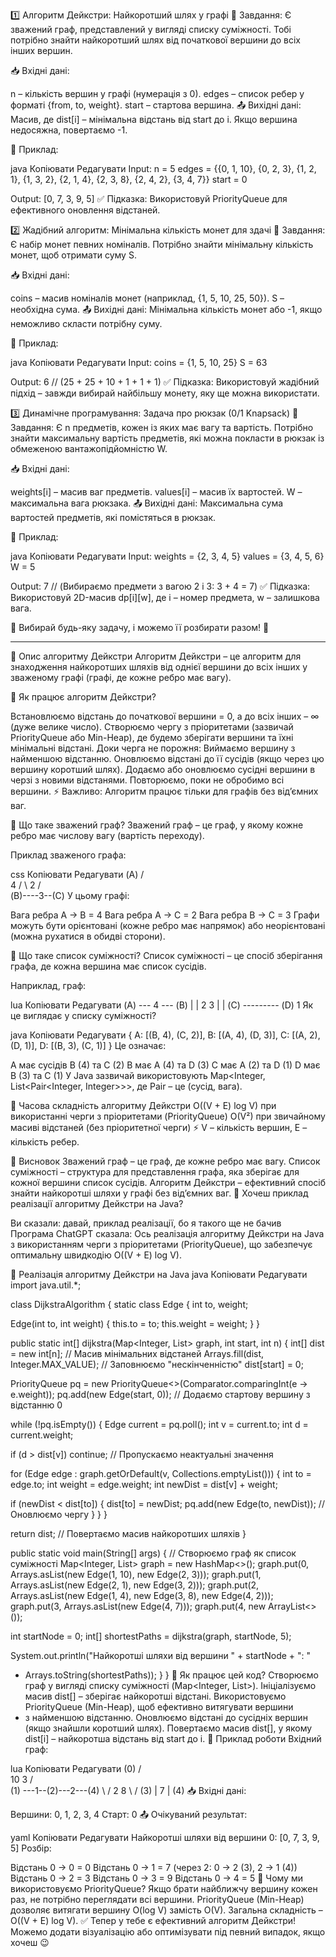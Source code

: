 1️⃣ Алгоритм Дейкстри: Найкоротший шлях у графі
📌 Завдання:
Є зважений граф, представлений у вигляді списку суміжності.
Тобі потрібно знайти найкоротший шлях від початкової вершини до всіх інших вершин.

📥 Вхідні дані:

n – кількість вершин у графі (нумерація з 0).
edges – список ребер у форматі {from, to, weight}.
start – стартова вершина.
📤 Вихідні дані:
Масив, де dist[i] – мінімальна відстань від start до i. Якщо вершина недосяжна,
повертаємо -1.

🔹 Приклад:

java
Копіювати
Редагувати
Input:
n = 5
edges = {{0, 1, 10}, {0, 2, 3}, {1, 2, 1}, {1, 3, 2}, {2, 1, 4}, {2, 3, 8}, {2, 4, 2}, 
{3, 4, 7}}
start = 0

Output:
[0, 7, 3, 9, 5]
✅ Підказка: Використовуй PriorityQueue для ефективного оновлення відстаней.

2️⃣ Жадібний алгоритм: Мінімальна кількість монет для здачі
📌 Завдання:
Є набір монет певних номіналів. Потрібно знайти мінімальну кількість монет,
щоб отримати суму S.

📥 Вхідні дані:

coins – масив номіналів монет (наприклад, {1, 5, 10, 25, 50}).
S – необхідна сума.
📤 Вихідні дані:
Мінімальна кількість монет або -1, якщо неможливо скласти потрібну суму.

🔹 Приклад:

java
Копіювати
Редагувати
Input:
coins = {1, 5, 10, 25}
S = 63

Output:
6  // (25 + 25 + 10 + 1 + 1 + 1)
✅ Підказка: Використовуй жадібний підхід – завжди вибирай найбільшу монету,
яку ще можна використати.

3️⃣ Динамічне програмування: Задача про рюкзак (0/1 Knapsack)
📌 Завдання:
Є n предметів, кожен із яких має вагу та вартість. Потрібно знайти максимальну
вартість предметів, які можна покласти в рюкзак із обмеженою вантажопідйомністю W.

📥 Вхідні дані:

weights[i] – масив ваг предметів.
values[i] – масив їх вартостей.
W – максимальна вага рюкзака.
📤 Вихідні дані:
Максимальна сума вартостей предметів, які помістяться в рюкзак.

🔹 Приклад:

java
Копіювати
Редагувати
Input:
weights = {2, 3, 4, 5}
values = {3, 4, 5, 6}
W = 5

Output:
7  // (Вибираємо предмети з вагою 2 і 3: 3 + 4 = 7)
✅ Підказка: Використовуй 2D-масив dp[i][w], де i – номер предмета, w – залишкова вага.

📌 Вибирай будь-яку задачу, і можемо її розбирати разом! 🚀


------------------------------------------------------


📌 Опис алгоритму Дейкстри
Алгоритм Дейкстри – це алгоритм для знаходження найкоротших шляхів від однієї
вершини до всіх інших у зваженому графі (графі, де кожне ребро має вагу).

🔹 Як працює алгоритм Дейкстри?

Встановлюємо відстань до початкової вершини = 0, а до всіх інших – ∞ (дуже велике число).
Створюємо чергу з пріоритетами (зазвичай PriorityQueue або Min-Heap),
де будемо зберігати вершини та їхні мінімальні відстані.
Доки черга не порожня:
Виймаємо вершину з найменшою відстанню.
Оновлюємо відстані до її сусідів (якщо через цю вершину коротший шлях).
Додаємо або оновлюємо сусідні вершини в черзі з новими відстанями.
Повторюємо, поки не обробимо всі вершини.
⚡ Важливо: Алгоритм працює тільки для графів без від’ємних ваг.

📌 Що таке зважений граф?
Зважений граф – це граф, у якому кожне ребро має числову вагу (вартість переходу).

Приклад зваженого графа:

css
Копіювати
Редагувати
(A)
/   \
4 /     \ 2
/       \
(B)----3--(C)
У цьому графі:

Вага ребра A → B = 4
Вага ребра A → C = 2
Вага ребра B → C = 3
Графи можуть бути орієнтовані (кожне ребро має напрямок) або неорієнтовані
(можна рухатися в обидві сторони).

📌 Що таке список суміжності?
Список суміжності – це спосіб зберігання графа, де кожна вершина має список сусідів.

Наприклад, граф:

lua
Копіювати
Редагувати
(A) --- 4 --- (B)
|             |
2             3
|             |
(C) --------- (D)
1
Як це виглядає у списку суміжності?

java
Копіювати
Редагувати
{
A: [(B, 4), (C, 2)],
B: [(A, 4), (D, 3)],
C: [(A, 2), (D, 1)],
D: [(B, 3), (C, 1)]
}
Це означає:

A має сусідів B (4) та C (2)
B має A (4) та D (3)
C має A (2) та D (1)
D має B (3) та C (1)
У Java зазвичай використовують Map<Integer, List<Pair<Integer, Integer>>>,
де Pair – це (сусід, вага).

📌 Часова складність алгоритму Дейкстри
O((V + E) log V) при використанні черги з пріоритетами (PriorityQueue)
O(V²) при звичайному масиві відстаней (без пріоритетної черги)
⚡ V – кількість вершин, E – кількість ребер.

📌 Висновок
Зважений граф – це граф, де кожне ребро має вагу.
Список суміжності – структура для представлення графа, яка зберігає для 
кожної вершини список сусідів.
Алгоритм Дейкстри – ефективний спосіб знайти найкоротші шляхи у графі 
без від’ємних ваг.
🚀 Хочеш приклад реалізації алгоритму Дейкстри на Java?







Ви сказали:
давай, приклад реалізації, бо я такого ще не бачив
Програма ChatGPT сказала:
Ось реалізація алгоритму Дейкстри на Java з використанням черги з 
пріоритетами (PriorityQueue), що забезпечує оптимальну швидкодію O((V + E) log V).

📌 Реалізація алгоритму Дейкстри на Java
java
Копіювати
Редагувати
import java.util.*;

class DijkstraAlgorithm {
static class Edge {
int to, weight;


Edge(int to, int weight) {
            this.to = to;
            this.weight = weight;
        }
    }


public static int[] dijkstra(Map<Integer, List<Edge>> graph, int start, int n) {
        int[] dist = new int[n];  // Масив мінімальних відстаней
        Arrays.fill(dist, Integer.MAX_VALUE); // Заповнюємо "нескінченністю"
        dist[start] = 0;


PriorityQueue<Edge> pq = new PriorityQueue<>(Comparator.comparingInt(e -> e.weight));
        pq.add(new Edge(start, 0)); // Додаємо стартову вершину з відстанню 0


while (!pq.isEmpty()) {
            Edge current = pq.poll();
            int v = current.to;
            int d = current.weight;

if (d > dist[v]) continue; // Пропускаємо неактуальні значення

for (Edge edge : graph.getOrDefault(v, Collections.emptyList())) {
                int to = edge.to;
                int weight = edge.weight;
                int newDist = dist[v] + weight;

if (newDist < dist[to]) {
                    dist[to] = newDist;
                    pq.add(new Edge(to, newDist)); // Оновлюємо чергу
                }
            }
        }

return dist; // Повертаємо масив найкоротших шляхів
    }

public static void main(String[] args) {
        // Створюємо граф як список суміжності
        Map<Integer, List<Edge>> graph = new HashMap<>();
        graph.put(0, Arrays.asList(new Edge(1, 10), new Edge(2, 3)));
        graph.put(1, Arrays.asList(new Edge(2, 1), new Edge(3, 2)));
        graph.put(2, Arrays.asList(new Edge(1, 4), new Edge(3, 8), new Edge(4, 2)));
        graph.put(3, Arrays.asList(new Edge(4, 7)));
        graph.put(4, new ArrayList<>());

int startNode = 0;
        int[] shortestPaths = dijkstra(graph, startNode, 5);

System.out.println("Найкоротші шляхи від вершини " + startNode + ": " 
+ Arrays.toString(shortestPaths));
    }
}
📌 Як працює цей код?
Створюємо граф у вигляді списку суміжності (Map<Integer, List<Edge>>).
Ініціалізуємо масив dist[] – зберігає найкоротші відстані.
Використовуємо PriorityQueue (Min-Heap), щоб ефективно витягувати вершини 
+ з найменшою відстанню.
Оновлюємо відстані до сусідніх вершин (якщо знайшли коротший шлях).
Повертаємо масив dist[], у якому dist[i] – найкоротша відстань від start до i.
📌 Приклад роботи
Вхідний граф:

lua
Копіювати
Редагувати
(0)
/   \
10     3
/       \
(1) ---1--(2)---2---(4)
\      /
2    8
\  /
(3)
|
7
|
(4)
📥 Вхідні дані:

Вершини: 0, 1, 2, 3, 4
Старт: 0
📤 Очікуваний результат:

yaml
Копіювати
Редагувати
Найкоротші шляхи від вершини 0: [0, 7, 3, 9, 5]
Розбір:

Відстань 0 → 0 = 0
Відстань 0 → 1 = 7 (через 2: 0 → 2 (3), 2 → 1 (4))
Відстань 0 → 2 = 3
Відстань 0 → 3 = 9
Відстань 0 → 4 = 5
📌 Чому ми використовуємо PriorityQueue?
Якщо брати найближчу вершину кожен раз, не потрібно переглядати всі вершини.
PriorityQueue (Min-Heap) дозволяє витягати вершину O(log V) замість O(V).
Загальна складність – O((V + E) log V).
✅ Тепер у тебе є ефективний алгоритм Дейкстри! Можемо додати візуалізацію 
або оптимізувати під певний випадок, якщо хочеш 😉